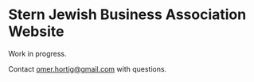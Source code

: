 # Stern Jewish Business Association Website

Work in progress.

Contact [omer.hortig@gmail.com](mailto:omer.hortig@gmail.com) with questions.